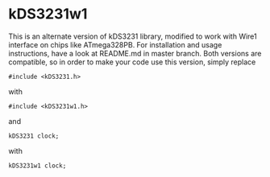 # kDS3231w1
This is an alternate version of kDS3231 library, modified to work with Wire1 interface on chips like ATmega328PB.
For installation and usage instructions, have a look at README.md in master branch.
Both versions are compatible, so in order to make your code use this version, simply replace
```
#include <kDS3231.h>
```
with
```
#include <kDS3231w1.h>
```
and
```
kDS3231 clock;
```
with
```
kDS3231w1 clock;
```
